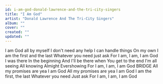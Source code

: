 ```yaml
---
id: i-am-god-donald-lawrence-and-the-tri-city-singers
title: "I Am God"
artist: "Donald Lawrence And The Tri-City Singers"
album: ""
cover: ""
created: ""
updated: ""
---
```


I am God all by myself
I don't need any help
I can handle things
On my own
I am the first and the last
Whatever you need just ask
For I am, I am, I am God
I was there
In the beginning
And I'll be there when
You get to the end
I'm all seeing
All knowing
Almight
Evershowing
For I am, I am, I am God
BRIDGE
All my promises are yea
I am God
All my promises are yea
I am God
I am the first, the last
Whatever you need
Just ask
For I am, I am, I am God
